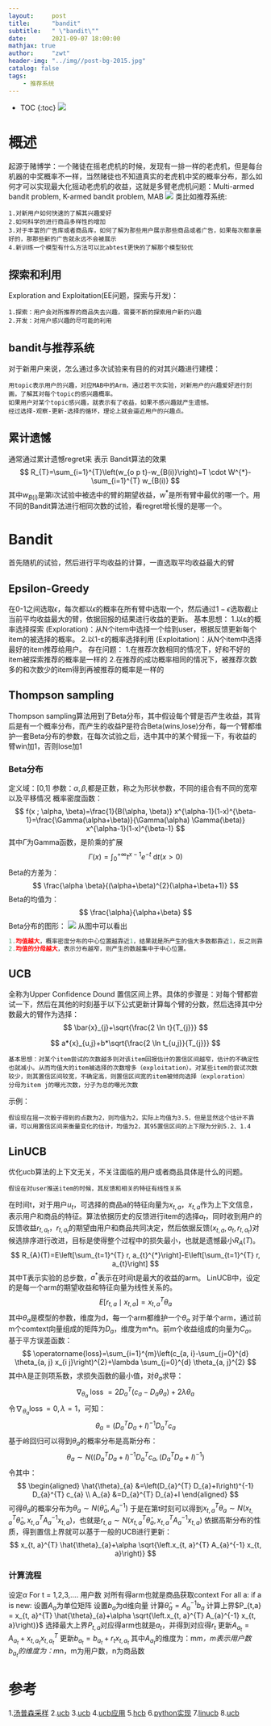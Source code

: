 ```yaml
---
layout:     post
title:      "bandit"
subtitle:   " \"bandit\""
date:       2021-09-07 18:00:00
mathjax: true
author:     "zwt"
header-img: "../img//post-bg-2015.jpg"
catalog: false
tags:
    - 推荐系统
---
```

* TOC
{:toc}
![](../../img//bandit架构.png)
# 概述
起源于赌博学：一个赌徒在摇老虎机的时候，发现有一排一样的老虎机，但是每台机器的中奖概率不一样，当然赌徒也不知道真实的老虎机中奖的概率分布，那么如何才可以实现最大化摇动老虎机的收益，这就是多臂老虎机问题：Multi-armed bandit problem, K-armed bandit problem, MAB
![](../../img//MAB.jpg)
类比如推荐系统:

```
1.对新用户如何快速的了解其兴趣爱好
2.如何科学的进行商品多样性的增加
3.对于丰富的广告库或者商品库，如何了解为那些用户展示那些商品或者广告，如果每次都拿最好的，那那些新的广告就永远不会被展示
4.新训练一个模型有什么方法可以比abtest更快的了解那个模型较优
```
## 探索和利用
Exploration and Exploitation(EE问题，探索与开发)：
```
1.探索：用户会对所推荐的商品失去兴趣，需要不断的探索用户新的兴趣
2.开发：对用户感兴趣的尽可能的利用
```
## bandit与推荐系统
对于新用户来说，怎么通过多次试验来有目的的对其兴趣进行建模：
```
用topic表示用户的兴趣，对应MAB中的Arm，通过若干次实验，对新用户的兴趣爱好进行刻画，了解其对每个topic的感兴趣概率。
如果用户对某个topic感兴趣，就表示有了收益，如果不感兴趣就产生遗憾。
经过选择-观察-更新-选择的循环，理论上就会逼近用户的兴趣点。
```
## 累计遗憾
通常通过累计遗憾regret来 表示 Bandit算法的效果
$$
R_{T}=\sum_{i=1}^{T}\left(w_{o p t}-w_{B(i)}\right)=T \cdot W^{*}-\sum_{i=1}^{T} w_{B(i)}
$$
其中$w_{B(i)}$是第i次试验中被选中的臂的期望收益，$w^*$是所有臂中最优的哪一个。用不同的Bandit算法进行相同次数的试验，看regret增长慢的是哪一个。
# Bandit
首先随机的试验，然后进行平均收益的计算，一直选取平均收益最大的臂
## Epsilon-Greedy
在0-1之间选取$\epsilon$，每次都以$\epsilon$的概率在所有臂中选取一个，然后通过$1 - \epsilon$选取截止当前平均收益最大的臂，依据回报的结果进行收益的更新。
基本思想：
1.以ε的概率选择探索 (Exploration)：从N个item中选择一个给到user，根据反馈更新每个item的被选择的概率。 
2.以1-ε的概率选择利用 (Exploitation)：从N个item中选择最好的item推荐给用户。
存在问题：
1.在推荐次数相同的情况下，好和不好的item被探索推荐的概率是一样的
2.在推荐的成功概率相同的情况下，被推荐次数多的和次数少的item得到再被推荐的概率是一样的


## Thompson sampling 
Thompson sampling算法用到了Beta分布，其中假设每个臂是否产生收益，其背后是有一个概率分布，而产生的收益P是符合Beta(wins,lose)分布，每一个臂都维护一套Beta分布的参数，在每次试验之后，选中其中的某个臂摇一下，有收益的臂win加1，否则lose加1
### Beta分布
定义域：[0,1]
参数：$\alpha , \beta$,都是正数，称之为形状参数，不同的组合有不同的宽窄以及平移情况
概率密度函数：
$$
f(x ; \alpha, \beta)=\frac{1}{B(\alpha, \beta)} x^{\alpha-1}(1-x)^{\beta-1}=\frac{\Gamma(\alpha+\beta)}{\Gamma(\alpha) \Gamma(\beta)} x^{\alpha-1}(1-x)^{\beta-1}
$$
其中$\Gamma$为Gamma函数，是阶乘的扩展
$$
\Gamma(x)=\int_{0}^{+\infty} t^{x-1} e^{-t} \mathrm{~d} t(x>0)
$$
Beta的方差为：
$$
\frac{\alpha \beta}{(\alpha+\beta)^{2}(\alpha+\beta+1)}
$$
Beta的均值为：
$$
\frac{\alpha}{\alpha+\beta}
$$
Beta分布的图形：
![](../../img/搜索推荐//Beta.png)
从图中可以看出
```python
1.均值越大，概率密度分布的中心位置越靠近1，结果就是所产生的值大多数都靠近1，反之则靠近0
2.均值的分母越大，表示分布越窄，则产生的数越集中于中心位置。
```
## UCB
全称为Upper Confidence Dound 置信区间上界。具体的步骤是：对每个臂都尝试一下，然后在其他的时刻基于以下公式更新计算每个臂的分数，然后选择其中分数最大的臂作为选择：
$$
\bar{x}_{j}+\sqrt{\frac{2 \ln t}{T_{j}}}
$$

$$
a*{x}_{u,j}+b*\sqrt{\frac{2 \ln t_{u,j}}{T_{j}}}
$$
```
基本思想：对某个item尝试的次数越多则对该item回报估计的置信区间越窄，估计的不确定性也就减小。从而均值大的item被选择的次数增多（exploitation）。对某些item的尝试次数较少，则其置信区间较宽，不确定高，则置信区间宽的item被倾向选择（exploration）
分母为item j的曝光次数，分子为总的曝光次数
```
示例：
```
假设现在摇一次骰子得到的点数为2，则均值为2，实际上均值为3.5，但是显然这个估计不靠谱，可以用置信区间来衡量变化的估计，均值为2，其95置信区间的上下限为分别5.2、1.4
```
## LinUCB
优化ucb算法的上下文无关，不关注面临的用户或者商品具体是什么的问题。
```
假设在对user推送item的时候，其反馈和相关的特征有线性关系
```
在时间t，对于用户$u_t$，可选择的商品a的特征向量为$x_{t,a}$，$x_{t,a}$作为上下文信息，表示用户和商品的特征。算法依据历史的反馈进行item的选择$a_t$，同时收到用户的反馈收益$r_{t,a_t}$，$r_{t,a_t}$的期望由用户和商品共同决定，然后依据反馈$(x_{t,a},a_t,r_{t,a_t})$对候选排序进行改进，目标是使得整个过程中的损失最小，也就是遗憾最小$R_A(T)$。
$$
R_{A}(T)=E\left[\sum_{t=1}^{T} r, a_{t}^{*}\right]-E\left[\sum_{t=1}^{T} r, a_{t}\right]
$$
其中T表示实验的总步数，$a^*$表示在时间t是最大的收益的arm。
LinUCB中，设定的是每一个arm的期望收益和特征向量为线性关系的。
$$
E\left[r_{t, a} \mid x_{t, a}\right]=x_{t, a}^{T} \theta_{a}
$$
其中$\theta_{a}$是模型的参数，维度为d，每一个arm都维护一个$\theta_{a}$
对于单个arm，通过前m个comtext向量组成的矩阵为$D_a$，维度为m*n。前m个收益组成的向量为$C_a$。基于平方误差函数：
$$
\operatorname{loss}=\sum_{i=1}^{m}\left(c_{a, i}-\sum_{j=0}^{d} \theta_{a, j} x_{i j}\right)^{2}+\lambda \sum_{j=0}^{d} \theta_{a, j}^{2}
$$
其中$\lambda$是正则项系数，求损失函数的最小值，对$\theta_{a}$求导：
$$
\nabla_{\theta_{a}} \text { loss }=2 D_{a}^{T}\left(c_{a}-D_{a} \theta_{a}\right)+2 \lambda \theta_{a}
$$
令$\nabla_{\theta_{a}} \operatorname{loss}=0, \lambda=1$，可知：
$$
\theta_{a}=\left(D_{a}^{T} D_{a}+I\right)^{-1} D_{a}^{T} c_{a}
$$
基于岭回归可以得到$\theta_{a}$的概率分布是高斯分布：
$$
\theta_{a} \sim N\left(\left(D_{a}^{T} D_{a}+I\right)^{-1} D_{a}^{T} c_{a},\left(D_{a}^{T} D_{a}+I\right)^{-1}\right)
$$
令其中：
$$
\begin{aligned}
\hat{\theta}_{a} &=\left(D_{a}^{T} D_{a}+I\right)^{-1} D_{a}^{T} c_{a} \\
A_{a} &=D_{a}^{T} D_{a}+I
\end{aligned}
$$
可得$\theta_{a}$的概率分布为$\theta_{a} \sim N\left(\hat{\theta}_{a}, A_{a}^{-1}\right)$
于是在第t时刻可以得到$x_{t, a}^{T} \theta_{a} \sim N\left(x_{t, a}^{T} \hat{\theta}_{a}, x_{t, a}^{T} A_{a}^{-1} x_{t, a}\right)$，也就是$r_{t, a} \sim N\left(x_{t, a}^{T} \hat{\theta}_{a}, x_{t, a}^{T} A_{a}^{-1} x_{t, a}\right)$
依据高斯分布的性质，得到置信上界就可以基于一般的UCB进行更新：
$$
x_{t, a}^{T} \hat{\theta}_{a}+\alpha \sqrt{\left.x_{t, a}^{T} A_{a}^{-1} x_{t, a}\right)}
$$
### 计算流程
设定$\alpha$
For t = 1,2,3,....  用户数
	对所有得arm也就是商品获取context
	For all a:
		if a is new:
			设置$A_a$为单位矩阵
			设置$b_a$为d维向量
		计算$\hat{\theta}_{a} = A_{a}^{-1} b_a$
		计算上界$P_{t,a} = x_{t, a}^{T} \hat{\theta}_{a}+\alpha \sqrt{\left.x_{t, a}^{T} A_{a}^{-1} x_{t, a}\right)}$
	选择最大上界$P_{t,a}$对应得arm也就是$a_t$，并得到对应得$r_t$
	更新$A_{a_{t}}=A_{a_{t}}+x_{t, a_{t}} x_{t, a_{t}}^{T}$
	更新$b_{a_{t}}=b_{a_{t}}+r_{t} x_{t, a_{t}}$
其中$A_{a_{t}}$的维度为：m*m，m表示用户数
$b_{a_{t}}$的维度为：m*n，m为用户数，n为商品数

# 参考
1.[汤普森采样](https://blog.csdn.net/sinat_37422398/article/details/113381119)
2.[ucb](https://zhuanlan.zhihu.com/p/37530615#:~:text=UCB%E7%AE%97%E6%B3%95%E7%90%86%E8%AE%BA%E5%8E%9F%E7%90%86%20%E4%B8%8A%E9%9D%A2%E7%9A%84%E6%8E%A2%E7%B4%A2%E5%88%A9%E7%94%A8%E6%96%B9%E5%BC%8F%E4%B8%AD%E4%BB%85%E4%BB%85%E8%80%83%E8%99%91%E4%BA%86%E5%BD%93%E5%89%8D%E5%88%A9%E7%9B%8A%EF%BC%8C%E6%B2%A1%E6%9C%89%E8%80%83%E8%99%91%E8%8E%B7%E5%8F%96%E5%88%A9%E7%9B%8A%E7%9A%84%E4%BB%A3%E4%BB%B7,%28%E5%8D%B3%E6%8E%A2%E7%B4%A2%E6%AC%A1%E6%95%B0%29%EF%BC%8C%E8%BF%87%E5%BA%A6%E7%9A%84%E8%80%83%E8%99%91%E7%9B%AE%E5%89%8D%E6%9C%80%E5%A4%A7%E7%9A%84%E5%88%A9%E7%9B%8A%E5%B0%B1%E4%BC%9A%E5%BF%BD%E7%95%A5%E5%85%B6%E4%BB%96%E6%BD%9C%E5%9C%A8%E7%AD%96%E7%95%A5%E7%9A%84%E4%BB%B7%E5%80%BC%EF%BC%8C%E8%BF%87%E5%BA%A6%E7%9A%84%E8%80%83%E8%99%91%E6%8E%A2%E7%B4%A2%E6%AC%A1%E6%95%B0%E8%80%8C%E5%BF%BD%E7%95%A5%E5%88%A9%E7%94%A8%E6%9C%80%E5%A4%A7%E7%9A%84%E5%88%A9%E7%9B%8A%E4%BC%9A%E5%AF%BC%E8%87%B4%E6%95%B4%E4%BD%93%E7%9A%84%E8%83%9C%E7%8E%87%E5%8F%98%E4%BD%8E%E3%80%82%20%E4%B8%80%E4%B8%AA%E5%A5%BD%E7%9A%84%E9%80%89%E6%8B%A9%E6%96%B9%E5%BC%8F%E5%BA%94%E8%AF%A5%E6%98%AF%E5%85%BC%E9%A1%BE%E5%BD%93%E5%89%8D%E7%9A%84%E5%88%A9%E7%9B%8A%E5%8F%8A%E6%8E%A2%E7%B4%A2%E6%AC%A1%E6%95%B0%EF%BC%8C%E4%BD%BF%E5%BE%97%E5%9C%A8%E6%9C%89%E9%99%90%E7%9A%84%E5%B1%80%E6%95%B0%E5%86%85%E8%8E%B7%E5%BE%97%E5%B0%BD%E5%8F%AF%E8%83%BD%E9%AB%98%E7%9A%84%E8%83%9C%E7%8E%87%EF%BC%8CUCB%E7%AE%97%E6%B3%95%E5%B0%B1%E6%98%AF%E4%B8%80%E7%A7%8D%E5%9F%BA%E4%BA%8E%E5%BD%93%E5%89%8D%E5%88%A9%E7%9B%8A%E5%8F%8A%E6%8E%A2%E7%B4%A2%E6%AC%A1%E6%95%B0%E4%B8%BA%E6%A0%87%E5%87%86%E7%9A%84%E9%80%89%E6%8B%A9%E6%A0%87%E5%87%86%E7%9A%84%E7%AE%97%E6%B3%95%E3%80%82)
3.[ucb](https://zhuanlan.zhihu.com/p/80261581)
4.[ucb应用](https://zhuanlan.zhihu.com/p/35753281)
5.[hcb](https://zhuanlan.zhihu.com/p/460498038)
6.[python实现](https://zhuanlan.zhihu.com/p/524709673)
7.[linucb](https://yangxudong.github.io/linucb/)
8.[ucb](https://www.cnblogs.com/kuliuheng/p/13808346.html)